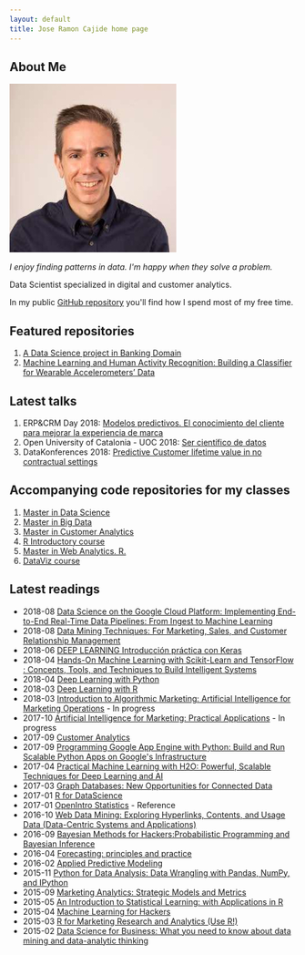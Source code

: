 ```yaml
---
layout: default
title: Jose Ramon Cajide home page
---
```


## About Me

<img class="profile-picture" src="jrcajide.jpg">

*I enjoy finding patterns in data. I'm happy when they solve a problem.*

Data Scientist specialized in digital and customer analytics.

In my public [GitHub repository](https://github.com/joseramoncajide/) you'll find how I spend most of my free time.

## Featured repositories

1. [A Data Science project in Banking Domain](https://github.com/joseramoncajide/master_data_science_capstone/)
2. [Machine Learning and Human Activity Recognition: Building a Classifier for Wearable Accelerometers’ Data](https://github.com/joseramoncajide/Human_Activity_Recognition/)


## Latest talks

1. ERP&CRM Day 2018: [Modelos predictivos. El conocimiento del cliente para mejorar la experiencia de marca](https://es.slideshare.net/JoseRamnCajideFernnd/modelos-predictivos-para-crm)
2. Open University of Catalonia - UOC 2018: [Ser científico de datos](https://www.slideshare.net/JoseRamnCajideFernnd/ser-cientfico-de-datos?trk=v-feed)
3. DataKonferences 2018: [Predictive Customer lifetime value in no contractual settings](https://github.com/joseramoncajide/data_konferences)

## Accompanying code repositories for my classes

1. [Master in Data Science](https://github.com/joseramoncajide/master_data_science)
2. [Master in Big Data](https://github.com/joseramoncajide/master_big_data)
3. [Master in Customer Analytics](https://github.com/joseramoncajide/customer_analytics)
4. [R Introductory course](https://github.com/joseramoncajide/curso_introduccion_R)
5. [Master in Web Analytics. R.](https://github.com/joseramoncajide/kschool_r)
6. [DataViz course](https://github.com/joseramoncajide/r_curso_visualizacion_de_datos)

## Latest readings

* 2018-08 [Data Science on the Google Cloud Platform: Implementing End-to-End Real-Time Data Pipelines: From Ingest to Machine Learning](http://shop.oreilly.com/product/0636920057628.do)
* 2018-08 [Data Mining Techniques: For Marketing, Sales, and Customer Relationship Management](https://www.wiley.com/en-us/Data+Mining+Techniques%3A+For+Marketing%2C+Sales%2C+and+Customer+Relationship+Management%2C+3rd+Edition-p-9781118087459)
* 2018-06 [DEEP LEARNING Introducción práctica con Keras](https://www.jorditorres.org/DeepLearning)
* 2018-04 [Hands-On Machine Learning with Scikit-Learn and TensorFlow : Concepts, Tools, and Techniques to Build Intelligent Systems](http://shop.oreilly.com/product/0636920052289.do)
* 2018-04 [Deep Learning with Python](https://www.manning.com/books/deep-learning-with-python)
* 2018-03 [Deep Learning with R](https://www.manning.com/books/deep-learning-with-r)
* 2018-03 [Introduction to Algorithmic Marketing: Artificial Intelligence for Marketing Operations](https://algorithmic-marketing.online/) - In progress
* 2017-10 [Artificial Intelligence for Marketing: Practical Applications](https://books.google.es/books/about/Artificial_Intelligence_for_Marketing.html?id=o_YtDwAAQBAJ&redir_esc=y&hl=en)  - In progress
* 2017-09 [Customer Analytics](http://www.editorialuoc.cat/customer-analytics)
* 2017-09 [Programming Google App Engine with Python: Build and Run Scalable Python Apps on Google's Infrastructure](http://shop.oreilly.com/product/0636920033219.do)
* 2017-04 [Practical Machine Learning with H2O: Powerful, Scalable Techniques for Deep Learning and AI](http://shop.oreilly.com/product/0636920053170.do)
* 2017-03 [Graph Databases: New Opportunities for Connected Data](http://shop.oreilly.com/product/0636920041832.do)
* 2017-01 [R for DataScience](http://r4ds.had.co.nz/)
* 2017-01 [OpenIntro Statistics](https://www.openintro.org/stat/) - Reference
* 2016-10 [Web Data Mining: Exploring Hyperlinks, Contents, and Usage Data (Data-Centric Systems and Applications)](https://www.springer.com/gp/book/9783642194597)
* 2016-09 [Bayesian Methods for Hackers:Probabilistic Programming and Bayesian Inference](https://www.amazon.com/Bayesian-Methods-Hackers-Probabilistic-Addison-Wesley/dp/0133902838)
* 2016-04 [Forecasting: principles and practice](https://otexts.org/fpp2/)
* 2016-02 [Applied Predictive Modeling](http://appliedpredictivemodeling.com/)
* 2015-11 [Python for Data Analysis: Data Wrangling with Pandas, NumPy, and IPython](http://shop.oreilly.com/product/0636920050896.do)
* 2015-09 [Marketing Analytics: Strategic Models and Metrics](http://www.stephansorger.com/marketing-analytics-book.html)
* 2015-05 [An Introduction to Statistical Learning: with Applications in R ](http://www-bcf.usc.edu/~gareth/ISL/)
* 2015-04 [Machine Learning for Hackers](http://shop.oreilly.com/product/0636920018483.do)
* 2015-03 [R for Marketing Research and Analytics (Use R!)](https://www.springer.com/gp/book/9783319144351)
* 2015-02 [Data Science for Business: What you need to know about data mining and data-analytic thinking](http://shop.oreilly.com/product/0636920028918.do)
